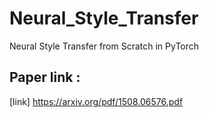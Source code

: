 # Neural_Style_Transfer
Neural Style Transfer from Scratch in PyTorch 
## Paper link : 
[link] https://arxiv.org/pdf/1508.06576.pdf
